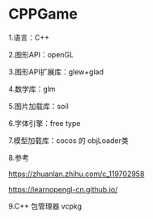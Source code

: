 # CPPGame
1.语言：C++

2.图形API：openGL

3.图形API扩展库：glew+glad

4.数学库：glm

5.图片加载库：soil

6.字体引擎：free type

7.模型加载库：cocos 的 objLoader类

8.参考

  https://zhuanlan.zhihu.com/c_119702958

  https://learnopengl-cn.github.io/

9.C++ 包管理器 vcpkg